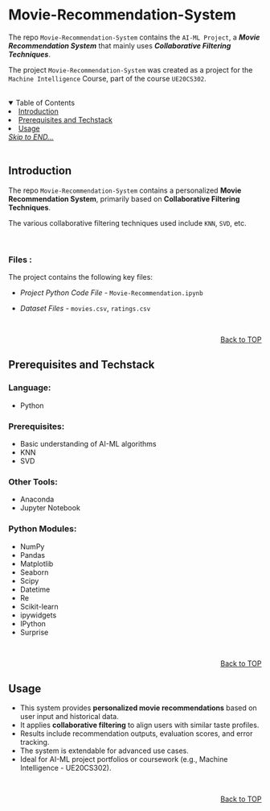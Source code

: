 <a name="readme-top"></a>

# Movie-Recommendation-System

The repo ```Movie-Recommendation-System``` contains the ```AI-ML Project```, a ***Movie Recommendation System*** that mainly uses ***Collaborative Filtering Techniques***.

The project ```Movie-Recommendation-System``` was created as a project for the ```Machine Intelligence``` Course, part of the course ```UE20CS302```.

<br>
<details open>
  <summary color= blue >Table of Contents</summary>
    <li> <a href="#a1">Introduction</a></li>
    <li> <a href="#a2">Prerequisites and Techstack</a></li>
    <li><a href="#a5">Usage </a></li>
  <a href="#end"><u><i>Skip to END...</i></u></a>
</details>
</br>

<a name="a1"></a>

## Introduction

The repo ```Movie-Recommendation-System``` contains a personalized **Movie Recommendation System**, primarily based on **Collaborative Filtering Techniques**.

The various collaborative filtering techniques used include ```KNN```, ```SVD```, etc.

<br>

### <b>Files :</b>

  The project contains the following key files:

  * <i>Project Python Code File -</i> `Movie-Recommendation.ipynb`

  * <i>Dataset Files -</i> `movies.csv`, `ratings.csv`

<br>    
<p align="right"><a href="#readme-top">Back to TOP</a></p>

<a name="a2"></a>

##  Prerequisites and Techstack

### Language:
* Python

### Prerequisites: 
* Basic understanding of AI-ML algorithms
* KNN 
* SVD

### Other Tools:
* Anaconda
* Jupyter Notebook

### Python Modules:
  * NumPy  
  * Pandas  
  * Matplotlib  
  * Seaborn  
  * Scipy  
  * Datetime  
  * Re  
  * Scikit-learn  
  * ipywidgets  
  * IPython  
  * Surprise

<br>  
<p align="right"><a href="#readme-top">Back to TOP</a></p>

<a name="a5"></a>

## Usage

* This system provides **personalized movie recommendations** based on user input and historical data.
* It applies **collaborative filtering** to align users with similar taste profiles.
* Results include recommendation outputs, evaluation scores, and error tracking.
* The system is extendable for advanced use cases.
* Ideal for AI-ML project portfolios or coursework (e.g., Machine Intelligence - UE20CS302).

</br>
<p align="right"><a href="#readme-top">Back to TOP</a></p>

<a name="end"></a>
<br>

